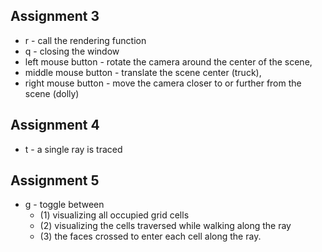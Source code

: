 ## Assignment 3

- r - call the rendering function
- q - closing the window
- left mouse button - rotate the camera around the center of the scene,   
- middle mouse button - translate the scene center (truck),   
- right mouse button - move the camera closer to or further from the scene (dolly)

## Assignment 4

- t - a single ray is traced 

## Assignment 5

- g - toggle between 
  - (1) visualizing all occupied grid cells
  - (2) visualizing the cells traversed while walking along the ray
  - (3) the faces crossed to enter each cell along the ray.


